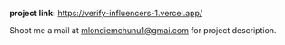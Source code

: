 **project link:** https://verify-influencers-1.vercel.app/

Shoot me a mail at mlondiemchunu1@gmai.com for project description.
